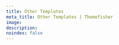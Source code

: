```yaml
---
title: Other Templates
meta_title: Other Templates | Themefisher
image:
description:
noindex: false
---
```

